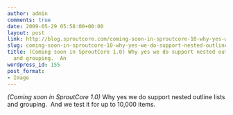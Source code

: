 ```yaml
---
author: admin
comments: true
date: 2009-05-29 05:58:00+00:00
layout: post
link: http://blog.sproutcore.com/coming-soon-in-sproutcore-10-why-yes-we-do-support-nested-outline-lists-and-grouping-and-we-test-it-for-up-to-10000-items/
slug: coming-soon-in-sproutcore-10-why-yes-we-do-support-nested-outline-lists-and-grouping-and-we-test-it-for-up-to-10000-items
title: (Coming soon in SproutCore 1.0) Why yes we do support nested outline lists
  and grouping.  An
wordpress_id: 155
post_format:
- Image
---
```


_(Coming soon in SproutCore 1.0)_ Why yes we do support nested outline lists and grouping.  And we test it for up to 10,000 items. 

